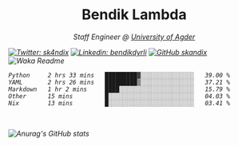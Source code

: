 <h1 align="center"> Bendik Lambda </h1>
<p align="center"><em>Staff Engineer @ <a href="http://www.uia.no">University of Agder</a></p>



[![Twitter: sk4ndix](https://img.shields.io/twitter/follow/sk4ndix?style=social)](https://twitter.com/sk4ndix)
[![Linkedin: bendikdyrli](https://img.shields.io/badge/-bendikdyrli-blue?style=flat-square&logo=Linkedin&logoColor=white&link=https://www.linkedin.com/in/bendikdyrli/)](https://www.linkedin.com/in/bendikdyrli/)
[![GitHub skandix](https://img.shields.io/github/followers/skandix?label=follow&style=social)](https://github.com/skandix)
![Waka Readme](https://github.com/skandix/skandix/workflows/Waka%20Readme/badge.svg)


<!--START_SECTION:waka-->
```text
Python     2 hrs 33 mins   █████████▓░░░░░░░░░░░░░░░   39.00 % 
YAML       2 hrs 26 mins   █████████▒░░░░░░░░░░░░░░░   37.21 % 
Markdown   1 hr 2 mins     ████░░░░░░░░░░░░░░░░░░░░░   15.79 % 
Other      15 mins         █░░░░░░░░░░░░░░░░░░░░░░░░   04.03 % 
Nix        13 mins         █░░░░░░░░░░░░░░░░░░░░░░░░   03.41 % 
```
<!--END_SECTION:waka-->

  <br>
  
![Anurag's GitHub stats](https://github-readme-stats.vercel.app/api?username=skandix&show_icons=true&theme=tokyonight)


